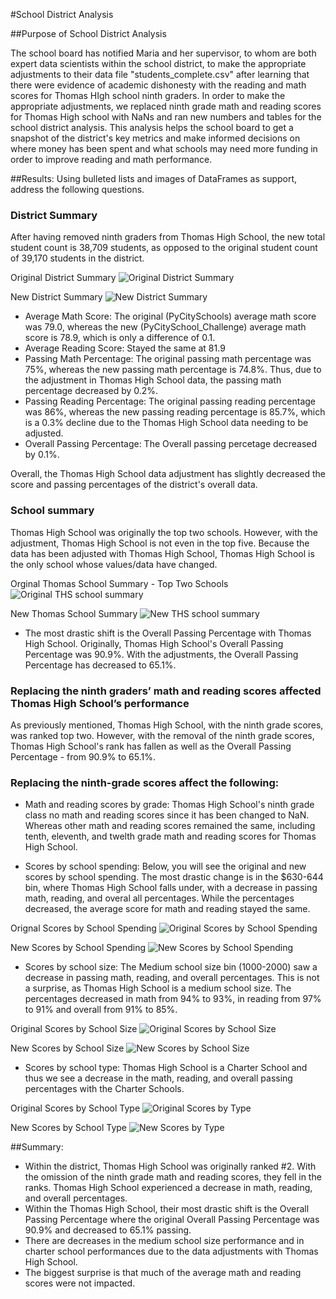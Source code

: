#School District Analysis

##Purpose of School District Analysis

The school board has notified Maria and her supervisor, to whom are both expert data scientists within the school district, to make the appropriate adjustments to their data file "students_complete.csv" after learning that there were evidence of academic dishonesty with the reading and math scores for Thomas HIgh school ninth graders. In order to make the appropriate adjustments, we replaced ninth grade math and reading scores for Thomas High school with NaNs and ran new numbers and tables for the school district analysis. This analysis helps the school board to get a snapshot of the district's key metrics and make informed decisions on where money has been spent and what schools may need more funding in order to improve reading and math performance. 

##Results: Using bulleted lists and images of DataFrames as support, address the following questions.

### District Summary

After having removed ninth graders from Thomas High School, the new total student count is 38,709 students, as opposed to the original student count of 39,170 students in the district. 

Original District Summary
![Original District Summary](https://user-images.githubusercontent.com/96089187/151690147-9e80252f-a46b-42cf-8e0d-bf888a9acf46.png)

New District Summary
![New District Summary](https://user-images.githubusercontent.com/96089187/151690167-9101e129-d163-43e7-ba4b-eaaa4d05164b.png)

* Average Math Score: The original (PyCitySchools) average math score was 79.0, whereas the new (PyCitySchool_Challenge) average math score is 78.9, which is only a difference of 0.1.
* Average Reading Score: Stayed the same at 81.9
* Passing Math Percentage: The original passing math percentage was 75%, whereas the new passing math percentage is 74.8%. Thus, due to the adjustment in Thomas High School data, the passing math percentage decreased by 0.2%. 
* Passing Reading Percentage: The original passing reading percentage was 86%, whereas the new passing reading percentage is 85.7%, which is a 0.3% decline due to the Thomas High School data needing to be adjusted. 
* Overall Passing Percentage: The Overall passing percetage decreased by 0.1%. 

Overall, the Thomas High School data adjustment has slightly decreased the score and passing percentages of the district's overall data. 

### School summary

Thomas High School was originally the top two schools. However, with the adjustment, Thomas High School is not even in the top five. Because the data has been adjusted with Thomas High School, Thomas High School is the only school whose values/data have changed. 

Orginal Thomas School Summary - Top Two Schools
![Original THS school summary](https://user-images.githubusercontent.com/96089187/151690574-965367f4-8fc5-4e52-b5d4-5349172bf48c.png)

New Thomas School Summary
![New THS school summary](https://user-images.githubusercontent.com/96089187/151690581-7e724c00-640e-4b65-9800-f26f4d9ea030.png)

* The most drastic shift is the Overall Passing Percentage with Thomas High School. Originally, Thomas High School's Overall Passing Percentage was 90.9%. With the adjustments, the Overall Passing Percentage has decreased to 65.1%. 

### Replacing the ninth graders’ math and reading scores affected Thomas High School’s performance

As previously mentioned, Thomas High School, with the ninth grade scores, was ranked top two. However, with the removal of the ninth grade scores, Thomas High School's rank has fallen as well as the Overall Passing Percentage - from 90.9% to 65.1%. 

### Replacing the ninth-grade scores affect the following:

* Math and reading scores by grade: Thomas High School's ninth grade class no math and reading scores since it has been changed to NaN. Whereas other math and reading scores remained the same, including tenth, eleventh, and twelth grade math and reading scores for Thomas High School. 

* Scores by school spending: Below, you will see the original and new scores by school spending. The most drastic change is in the $630-644 bin, where Thomas High School falls under, with a decrease in passing math, reading, and overal all percentages. While the percentages decreased, the average score for math and reading stayed the same. 

Orignal Scores by School Spending
![Original Scores by School Spending](https://user-images.githubusercontent.com/96089187/151690879-6154321c-ba57-4857-b9bc-527f5a67f53e.png)

New Scores by School Spending
![New Scores by School Spending](https://user-images.githubusercontent.com/96089187/151690876-6f33c924-e50f-4e9b-aa0e-eb23618ea14d.png)

* Scores by school size: The Medium school size bin (1000-2000) saw a decrease in passing math, reading, and overall percentages. This is not a surprise, as Thomas High School is a medium school size. The percentages decreased in math from 94% to 93%, in reading from 97% to 91% and overall from 91% to 85%. 

Original Scores by School Size
![Original Scores by School Size](https://user-images.githubusercontent.com/96089187/151691045-4a8cbcaa-5855-4274-aa1c-1ca49139e022.png)

New Scores by School Size
![New Scores by School Size](https://user-images.githubusercontent.com/96089187/151691055-4258369b-604b-4d89-a34b-78ea32b7fb7f.png)

* Scores by school type: Thomas High School is a Charter School and thus we see a decrease in the math, reading, and overall passing percentages with the Charter Schools. 

Original Scores by School Type
![Original Scores by Type](https://user-images.githubusercontent.com/96089187/151691217-191a4de1-bd20-4fe7-a81d-acc27067b00b.png)

New Scores by School Type
![New Scores by Type](https://user-images.githubusercontent.com/96089187/151691226-77f50cfb-8ab0-4807-8f0a-383dde5e2c2e.png)

##Summary: 

* Within the district, Thomas High School was originally ranked #2. With the omission of the ninth grade math and reading scores, they fell in the ranks. Thomas High School experienced a decrease in math, reading, and overall percentages. 
* Within the Thomas High School, their most drastic shift is the Overall Passing Percentage where the original Overall Passing Percentage was 90.9% and decreased to 65.1% passing. 
* There are decreases in the medium school size performance and in charter school performances due to the data adjustments with Thomas High School. 
* The biggest surprise is that much of the average math and reading scores were not impacted. 
